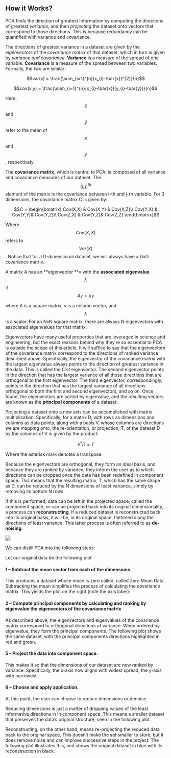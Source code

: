 ## How it Works?

PCA finds the direction of greatest information by computing the directions of greatest _variance_, and then _projecting_ the dataset onto vectors that correspond to those directions. This is because redundancy can be quantified with variance and covariance.

The directions of greatest variance in a dataset are given by the _eigenvectors_ of the _covariance matrix_ of that dataset, which in turn is given by _variance and covariance_. **Variance** is a measure of the spread of one variable. **Covariance** is a measure of the spread between two variables. Formally, the two are similar:

$$var(x) = \frac{\sum_{i=1}^{n}(x_{i}-\bar{x})^{2}}{n}$$

$$cov(x,y) = \frac{\sum_{i=1}^{n}(x_{i}-\bar{x})(y_{i}-\bar{y})}{n}$$

Here, $$\bar{x}$$ and $$\bar{y}$$ refer to the mean of $$x$$ and $$y$$, respectively.

The **covariance matrix**, which is central to PCA, is composed of all variance and covariance measures of our dataset. The $$(i,j)^{th}$$ element of the matrix is the covariance between i-th and j-th variable. For 3 dimensions, the covariance matrix C is given by:

$$C = \begin{bmatrix}
Cov(X,X) & Cov(X,Y) & Cov(X,Z)\\ 
Cov(Y,X) &  Cov(Y,Y)&  Cov(Y,Z)\\ 
Cov(Z,X) &  Cov(Y,Z)& Cov(Z,Z)
\end{bmatrix}$$

Where $$Cov(X,X)$$ refers to $$Var(X)$$. Notice that for a D-dimensional dataset, we will always have a DxD covariance matrix.

A matrix A has an **eigenvector **v with the **associated eigenvalue** $$\lambda$$ if$$Av = \lambda v$$

where A is a square matrix, v is a column vector, and $$\lambda$$ is a scalar. For an NxN square matrix, there are always N eigenvectors with associated eigenvalues for that matrix.

Eigenvectors have many useful properties that are leveraged in science and engineering, but the exact reasons behind why they’re so essential to PCA is outside the scope of this article. It will suffice to say that the eigenvectors of the covariance matrix correspond to the directions of ranked variance described above. Specifically, the eigenvector of the covariance matrix with the largest eigenvalue always points to the direction of greatest variance in the data. This is called the first eigenvector. The second eigenvector points in the direction that has the largest variance of all those directions that are orthogonal to the first eigenvector. The third eigenvector, correspondingly, points in the direction that has the largest variance of all directions orthogonal to both the first and second eigenvectors, and so on. Once found, the eigenvectors are sorted by eigenvalue, and the resulting vectors are known as the **principal components** of a dataset.

Projecting a dataset onto a new axis can be accomplished with matrix multiplication. Specifically, for a matrix D, with rows as dimensions and columns as data points, along with a basis V, whose columns are directions we are mapping onto, the re-orientation, or projection, T, of the dataset D by the columns of V is given by the product:

$$V^{*} D = T$$

Where the asterisk mark denotes a transpose.

Because the eigenvectors are orthogonal, they form an ideal basis, and because they are ranked by variance, they inform the user as to which directions can be dropped once the data has been redefined in component space. This means that the resulting matrix, T, which has the same shape as D, can be reduced by the N dimensions of least variance, simply by removing its bottom N rows.

If this is performed, data can be left in the projected space, called the component space, or can be projected back into its original dimensionality, a process can **reconstructing**. If a reduced dataset is reconstructed back into its original basis, it will be, in its original space, flattened along the directions of least variance. This latter process is often referred to as **de-noising**.

![](/assets/pca7.png)

We can distill PCA into the following steps:

Let our original data be the following plot

#### 1 – Subtract the mean vector from each of the dimensions

This produces a dataset whose mean is zero called, called Zero Mean Data. Subtracting the mean simplifies the process of calculating the covariance matrix. This yields the plot on the right \(note the axis label\):

#### 2 – Compute principal components by calculating and ranking by eigenvalue the eigenvectors of the covariance matrix

As described above, the eigenvectors and eigenvalues of the covariance matrix correspond to orthogonal directions of variance. When ordered by eigenvalue, they form the principal components. The following plot shows the same dataset, with the principal components directions highlighted in red and green.

#### 5 – Project the data into component space.

This makes it so that the dimensions of our dataset are now ranked by variance. Specifically, the x-axis now aligns with widest spread, the y-axis with narrowest.

#### 6 – Choose and apply application.

At this point, the user can choose to reduce dimensions or denoise.

Reducing dimensions is just a matter of dropping values of the least informative directions in in component space. This means a smaller dataset that preserves the data’s original structure, seen in the following plot.

Reconstructing, on the other hand, means re-projecting the reduced data back to the original space. This doesn’t make the set smaller to store, but it does remove noise and can improve successive steps in the project. The following plot illustrates this, and shows the original dataset in blue with its reconstruction in black.

